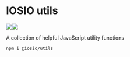 # IOSIO utils
<img src="https://img.shields.io/circleci/project/github/iosio/utils.svg?style=flat-square" /><img src="https://img.shields.io/npm/v/@iosio/utils.svg?style=flat-square" />

A collection of helpful JavaScript utility functions

```sh
npm i @iosio/utils
```
